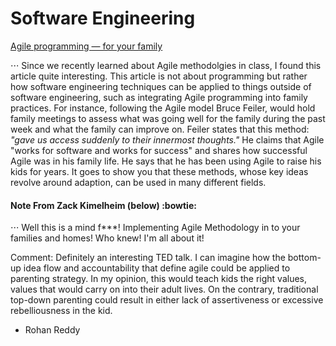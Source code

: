# Software Engineering

[Agile programming — for your family](https://www.ted.com/talks/bruce_feiler_agile_programming_for_your_family)

⋅⋅⋅ Since we recently learned about Agile methodolgies in class, I found this article quite interesting. This article is not about programming but rather how software engineering techniques can be applied to things outside of software engineering, such as integrating Agile programming into family practices. For instance, following the Agile model Bruce Feiler, would hold family meetings to assess what was going well for the family during the past week and what the family can improve on. Feiler states that this method: *"gave us access suddenly to their innermost thoughts."* He claims that Agile "works for software and works for success" and shares how successful Agile was in his family life. He says that he has been using Agile to raise his kids for years. It goes to show you that these methods, whose key ideas revolve around adaption, can be used in many different fields. 

#### Note From Zack Kimelheim (below) :bowtie:

⋅⋅⋅ Well this is a mind f***! Implementing Agile Methodology in to your families and homes! Who knew! I'm all about it! 

Comment:
Definitely an interesting TED talk. I can imagine how the bottom-up idea flow and accountability that define agile could be applied to parenting strategy. In my opinion, this would teach kids the right values, values that would carry on into their adult lives. On the contrary, traditional top-down parenting could result in either lack of assertiveness or excessive rebelliousness in the kid. 
- Rohan Reddy

